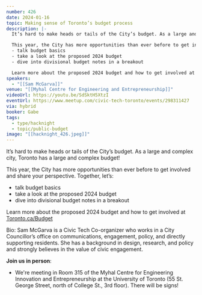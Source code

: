 ```yaml
---
number: 426
date: 2024-01-16
topic: Making sense of Toronto’s budget process
description: |-
  It’s hard to make heads or tails of the City’s budget. As a large and complex city, Toronto has a large and complex budget!

  This year, the City has more opportunities than ever before to get involved and share your perspective. Together, let’s:
  - talk budget basics
  - take a look at the proposed 2024 budget
  - dive into divisional budget notes in a breakout

  Learn more about the proposed 2024 budget and how to get involved at [Toronto.ca/Budget](http://Toronto.ca/Budget)
speakers:
  - "[[Sam McGarva]]"
venue: "[[Myhal Centre for Engineering and Entrepreneurship]]"
videoUrl: https://youtu.be/SdSktH5XtzI
eventUrl: https://www.meetup.com/civic-tech-toronto/events/298311427
via: hybrid
booker: Gabe
tags:
  - type/hacknight
  - topic/public-budget
image: "[[hacknight_426.jpeg]]"
---
```

It’s hard to make heads or tails of the City’s budget. As a large and complex city, Toronto has a large and complex budget!

This year, the City has more opportunities than ever before to get involved and share your perspective. Together, let’s:

* talk budget basics
* take a look at the proposed 2024 budget
* dive into divisional budget notes in a breakout

Learn more about the proposed 2024 budget and how to get involved at [Toronto.ca/Budget](http://Toronto.ca/Budget)

Bio:
Sam McGarva is a Civic Tech Co-organizer who works in a City Councillor’s office on communications, engagement, policy, and directly supporting residents. She has a background in design, research, and policy and strongly believes in the value of civic engagement.

**Join us in person**:

* We're meeting in Room 315 of the Myhal Centre for Engineering Innovation and Entrepreneurship at the University of Toronto (55 St. George Street, north of College St., 3rd floor). There will be signs!
